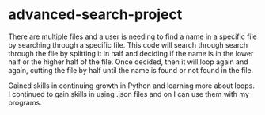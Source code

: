 # advanced-search-project
There are multiple files and a user is needing to find a name in a specific file by searching through a specific file.
This code will search through search through the file by splitting it in half and deciding if the name is in the 
lower half or the higher half of the file. Once decided, then it will loop again and again, cutting the file by half until the name is found or not found in the file.

Gained skills in continuing growth in Python and learning more about loops. I continued to gain skills in using .json files and on I can use them with my programs.
